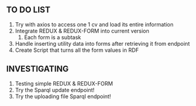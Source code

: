 ## TO DO LIST

1. Try with axios to access one 1 cv and load its entire information
1. Integrate REDUX & REDUX-FORM into current version
    1. Each form is a subtask
1. Handle inserting utility data into forms after retrieving it from endpoint
1. Create Script that turns all the form values in RDF


## INVESTIGATING

1. Testing simple REDUX & REDUX-FORM
1. Try the Sparql update endpoint!
1. Try the uploading file Sparql endpoint!